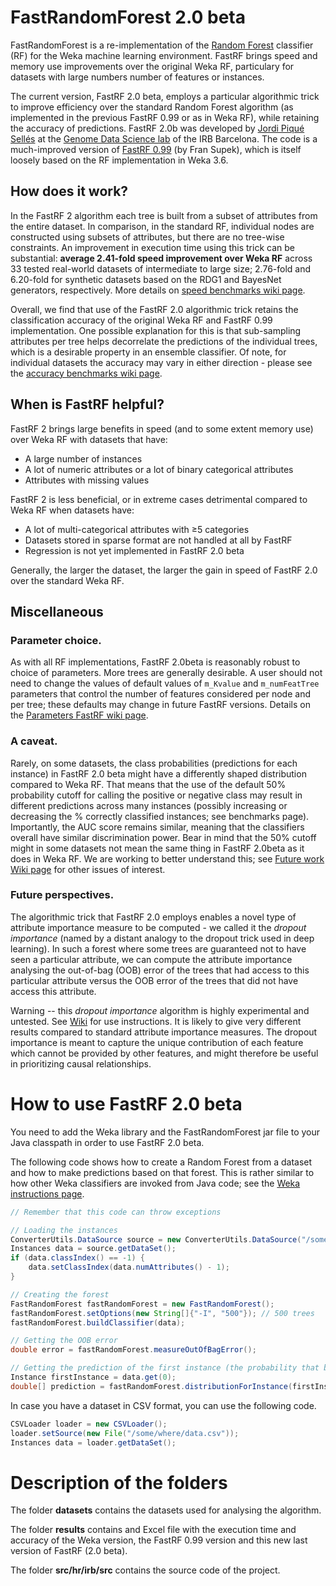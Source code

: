 # FastRandomForest 2.0 beta

FastRandomForest is a re-implementation of the [Random Forest](https://www.stat.berkeley.edu/~breiman/RandomForests/cc_home.htm) classifier (RF) for the Weka machine learning environment. FastRF brings speed and memory use improvements over the original Weka RF, particulary for datasets with large numbers number of features or instances.

The current version, FastRF 2.0 beta, employs a particular algorithmic trick to improve efficiency over the standard Random Forest algorithm (as implemented in the previous FastRF 0.99 or as in Weka RF), while retaining the accuracy of predictions.
FastRF 2.0b was developed by [Jordi Piqué Sellés](https://www.linkedin.com/in/jordi-piqu%C3%A9-sell%C3%A9s-8b84baa5/) at the [Genome Data Science lab](https://www.irbbarcelona.org/en/research/genome-data-science) of the IRB Barcelona. The code is a much-improved version of [FastRF 0.99](https://code.google.com/archive/p/fast-random-forest/) (by Fran Supek), which is itself loosely based on the RF implementation in Weka 3.6.


## How does it work?
In the FastRF 2 algorithm each tree is built from a subset of attributes from the entire dataset.  In comparison, in the standard RF, individual nodes are constructed using subsets of attributes, but there are no tree-wise constraints.  An improvement in execution time using this trick can be substantial: **average 2.41-fold speed improvement over Weka RF** across 33 tested real-world datasets of intermediate to large size; 2.76-fold and 6.20-fold for synthetic datasets based on the RDG1 and BayesNet generators, respectively. More details on [speed benchmarks wiki page](https://github.com/jordipiqueselles/FastRandomForest/wiki/FastRF-accuracy-and-speed-benchmarks). 

Overall, we find that use of the FastRF 2.0 algorithmic trick retains the classification accuracy of the original Weka RF and FastRF 0.99 implementation.  One possible explanation for this is that sub-sampling attributes per tree helps decorrelate the predictions of the individual trees, which is a desirable property in an ensemble classifier.  Of note, for individual datasets the accuracy may vary in either direction - please see the [accuracy benchmarks wiki page](https://github.com/jordipiqueselles/FastRandomForest/wiki/FastRF-accuracy-and-speed-benchmarks).

## When is FastRF helpful?

FastRF 2 brings large benefits in speed (and to some extent memory use) over Weka RF with datasets that have:
*	A large number of instances
*	A lot of numeric attributes or a lot of binary categorical attributes
*	Attributes with missing values

FastRF 2 is less beneficial, or in extreme cases detrimental compared to Weka RF when datasets have:
*	A lot of multi-categorical attributes with ≥5 categories
*	Datasets stored in sparse format are not handled at all by FastRF
*	Regression is not yet implemented in FastRF 2.0 beta

Generally, the larger the dataset, the larger the gain in speed of FastRF 2.0 over the standard Weka RF.

## Miscellaneous 

### Parameter choice.
As with all RF implementations, FastRF 2.0beta is reasonably robust to choice of parameters.  More trees are generally desirable.  A user should not need to change the values of default values of `m_Kvalue` and `m_numFeatTree` parameters that control the number of features considered per node and per tree; these defaults may change in future FastRF versions. Details on the [Parameters FastRF wiki page](https://github.com/jordipiqueselles/FastRandomForest/wiki/Important-FastRF-Parameters).

### A caveat. 
Rarely, on some datasets, the class probabilities (predictions for each instance) in FastRF 2.0 beta might have a differently shaped distribution compared to Weka RF. That means that the use of the default 50% probability cutoff for calling the positive or negative class may result in different predictions across many instances (possibly increasing or decreasing the % correctly classified instances; see benchmarks page). Importantly, the AUC score remains similar, meaning that the classifiers overall have similar discrimination power. Bear in mind that the 50% cutoff might in some datasets not mean the same thing in FastRF 2.0beta as it does in Weka RF. We are working to better understand this; see [Future work Wiki page](https://github.com/jordipiqueselles/FastRandomForest/wiki/Future-work-on-FastRF) for other issues of interest.

### Future perspectives.
The algorithmic trick that FastRF 2.0 employs enables a novel type of attribute importance measure to be computed - we called it the _dropout importance_ (named by a distant analogy to the dropout trick used in deep learning). In such a forest where some trees are guaranteed not to have seen a particular attribute, we can compute the attribute importance analysing the out-of-bag (OOB) error of the trees that had access to this particular attribute versus the OOB error of the trees that did not have access this attribute.  

Warning -- this _dropout importance_ algorithm is highly experimental and untested. See [Wiki](https://github.com/jordipiqueselles/FastRandomForest/wiki/How-is-FastRF-implemented%3F) for use instructions. It is likely to give very different results compared to standard attribute importance measures.  The dropout importance is meant to capture the unique contribution of each feature which cannot be provided by other features, and might therefore be useful in prioritizing causal relationships.


# How to use FastRF 2.0 beta

You need to add the Weka library and the FastRandomForest jar file to your Java classpath in order to use FastRF 2.0 beta.

The following code shows how to create a Random Forest from a dataset and how to make predictions based on that forest.  This is rather similar to how other Weka classifiers are invoked from Java code; see the [Weka instructions page](http://weka.wikispaces.com/Use+WEKA+in+your+Java+code).


```java
// Remember that this code can throw exceptions

// Loading the instances
ConverterUtils.DataSource source = new ConverterUtils.DataSource("/some/where/data.arff");
Instances data = source.getDataSet();
if (data.classIndex() == -1) {
    data.setClassIndex(data.numAttributes() - 1);
}

// Creating the forest
FastRandomForest fastRandomForest = new FastRandomForest();
fastRandomForest.setOptions(new String[]{"-I", "500"}); // 500 trees
fastRandomForest.buildClassifier(data);

// Getting the OOB error
double error = fastRandomForest.measureOutOfBagError();

// Getting the prediction of the first instance (the probability that belongs to a certain class)
Instance firstInstance = data.get(0);
double[] prediction = fastRandomForest.distributionForInstance(firstInstance);
```

In case you have a dataset in CSV format, you can use the following code.

```java
CSVLoader loader = new CSVLoader();
loader.setSource(new File("/some/where/data.csv"));
Instances data = loader.getDataSet();
```


# Description of the folders

The folder **datasets** contains the datasets used for analysing the algorithm.

The folder **results** contains and Excel file with the execution time and accuracy of the Weka version, 
the FastRF 0.99 version and this new last version of FastRF (2.0 beta).

The folder **src/hr/irb/src** contains the source code of the project.

